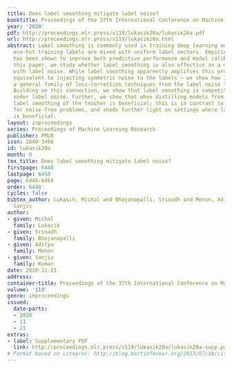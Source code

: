 ```yaml
---
title: Does label smoothing mitigate label noise?
booktitle: Proceedings of the 37th International Conference on Machine Learning
year: '2020'
pdf: http://proceedings.mlr.press/v119/lukasik20a/lukasik20a.pdf
url: http://proceedings.mlr.press/v119/lukasik20a.html
abstract: Label smoothing is commonly used in training deep learning models, wherein
  one-hot training labels are mixed with uniform label vectors. Empirically, smoothing
  has been shown to improve both predictive performance and model calibration. In
  this paper, we study whether label smoothing is also effective as a means of coping
  with label noise. While label smoothing apparently amplifies this problem — being
  equivalent to injecting symmetric noise to the labels — we show how it relates to
  a general family of loss-correction techniques from the label noise literature.
  Building on this connection, we show that label smoothing is competitive with loss-correction
  under label noise. Further, we show that when distilling models from noisy data,
  label smoothing of the teacher is beneficial; this is in contrast to recent findings
  for noise-free problems, and sheds further light on settings where label smoothing
  is beneficial.
layout: inproceedings
series: Proceedings of Machine Learning Research
publisher: PMLR
issn: 2640-3498
id: lukasik20a
month: 0
tex_title: Does label smoothing mitigate label noise?
firstpage: 6448
lastpage: 6458
page: 6448-6458
order: 6448
cycles: false
bibtex_author: Lukasik, Michal and Bhojanapalli, Srinadh and Menon, Aditya and Kumar,
  Sanjiv
author:
- given: Michal
  family: Lukasik
- given: Srinadh
  family: Bhojanapalli
- given: Aditya
  family: Menon
- given: Sanjiv
  family: Kumar
date: 2020-11-21
address: 
container-title: Proceedings of the 37th International Conference on Machine Learning
volume: '119'
genre: inproceedings
issued:
  date-parts:
  - 2020
  - 11
  - 21
extras:
- label: Supplementary PDF
  link: http://proceedings.mlr.press/v119/lukasik20a/lukasik20a-supp.pdf
# Format based on citeproc: http://blog.martinfenner.org/2013/07/30/citeproc-yaml-for-bibliographies/
---
```

